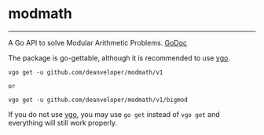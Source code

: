 
# modmath
-----
A Go API to solve Modular Arithmetic Problems. [GoDoc]

The package is go-gettable, although it is recommended to use [vgo].

```
vgo get -u github.com/deanveloper/modmath/v1

or

vgo get -u github.com/deanveloper/modmath/v1/bigmod
```

If you do not use [vgo], you may use `go get` instead of `vgo get` and everything will still work properly.

[GoDoc]: https://godoc.org/github.com/deanveloper/modmath
[vgo]: https://golang.org/x/vgo